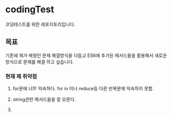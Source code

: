 # codingTest
코딩테스트를 위한 레포지토리입니다.
## 목표
기존에 제가 배웠던 문제 해결방식을 다듬고
ES6에 추가된 메서드들을 활용해서 새로운 방식으로 문제를 해결 하고 싶습니다.
### 현재 제 취약점
1) for문에 너무 익숙하다.
for in 이나 reduce등 다른 반복문에 익숙하지 못함.

2) string관련 메서드들을 잘 모른다.
3) 
